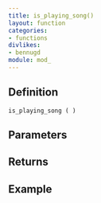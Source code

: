 ```yaml
---
title: is_playing_song()
layout: function
categories:
- functions
divlikes:
- bennugd
module: mod_
---
```


## Definition

    is_playing_song ( )

## Parameters

## Returns

## Example
